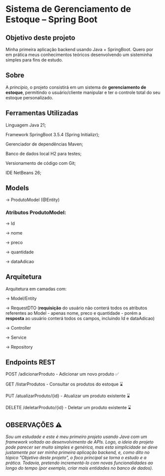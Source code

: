 # Sistema de Gerenciamento de Estoque – Spring Boot


## Objetivo deste projeto

Minha primeira aplicação backend usando Java + SpringBoot. Quero por em prática meus conhecimentos teóricos desenvolvendo um sisteminha simples para fins de estudo.


## Sobre

A *princípio*, o projeto consistirá em um sistema de **gerenciamento de estoque**, permitindo o usuário/cliente manipular e ter o controle total do seu estoque personalizado.


 ## Ferramentas Utilizadas

Linguagem Java 21;

Framework SpringBoot 3.5.4 (Spring Initializr);

Gerenciador de dependências Maven;

Banco de dados local H2 para testes;

Versionamento de código com Git;

IDE NetBeans 26;


## Models

→ ProdutoModel (@Entity)

### Atributos ProdutoModel:

→ Id

→ nome

→ preco

→ quantidade

→ dataAdicao


 ## Arquitetura

Arquitetura em camadas com:

→ Model/Entity

→ RequestDTO (**requisição** do usuário não conterá todos os atributos referentes ao Model - apenas nome, preco e quantidade - porém a **resposta** ao usuário conterá todos os campos, incluindo Id e dataAdicao)

→ Controller

→ Service

→ Repository


## Endpoints REST

POST /adicionarProduto - Adicionar um novo produto ✅️ 

GET /listarProdutos - Consultar os produtos do estoque ⌛

PUT /atualizarProduto/{id} - Atualizar um produto existente ⌛

DELETE /deletarProduto/{id} - Deletar um produto existente ⌛


## OBSERVAÇÕES ⚠️

*Sou um estudade e este é meu primeiro projeto usando Java com um framework voltado ao desenvolvimento de APIs. Logo, a ideia do projeto pode parecer ser muito simples e genérica, mas esta simplicidade se deve justamente por ser minha primeira aplicação backend, e, como dito no tópico "Objetivo deste projeto", o foco principal se torna o estudo e a prática. Todavia, pretendo incrementá-lo com novas funcionalidades ao longo do tempo (por exemplo, criar mais entidades no banco de dados).*
